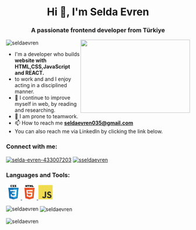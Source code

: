 <h1 align="center">Hi 👋, I'm Selda Evren</h1>
<h3 align="center">A passionate frontend developer from Türkiye</h3>

<img align="right" height="200" width="300"  src="https://media1.giphy.com/media/hpXdHPfFI5wTABdDx9/giphy.gif?cid=ecf05e474vj0luyd7blopqlzpqc1fwuoyy6avrq81n5o1xs8&ep=v1_gifs_related&rid=giphy.gif&ct=g">
<p align="left"> <img src="https://komarev.com/ghpvc/?username=seldaevren&label=Profile%20views&color=0e75b6&style=flat" alt="seldaevren" /> </p>

- I'm a developer who builds **website with HTML,CSS,JavaScript and REACT.**
- to work and and I enjoy acting in a disciplined manner.
- 🌱 I continue to improve myself in  web, by reading and researching.
- 🤝 I am prone to teamwork.
- 📫 How to reach me **seldaevren035@gmail.com**
- You can also reach me via LinkedIn by clicking the link below.

<h3 align="left">Connect with me:</h3>
<p align="left">
<a href="https://linkedin.com/in/selda-evren-433007203" target="blank"><img align="center" src="https://raw.githubusercontent.com/rahuldkjain/github-profile-readme-generator/master/src/images/icons/Social/linked-in-alt.svg" alt="selda-evren-433007203" height="30" width="40" /></a>
<a href="https://instagram.com/sseldaevren" target="blank"><img align="center" src="https://raw.githubusercontent.com/rahuldkjain/github-profile-readme-generator/master/src/images/icons/Social/instagram.svg" alt="sseldaevren" height="30" width="40" /></a>
</p>

<h3 align="left">Languages and Tools:</h3>
<p align="left"> <a href="https://www.w3schools.com/css/" target="_blank" rel="noreferrer"> <img src="https://raw.githubusercontent.com/devicons/devicon/master/icons/css3/css3-original-wordmark.svg" alt="css3" width="40" height="40"/> </a> <a href="https://www.w3.org/html/" target="_blank" rel="noreferrer"> <img src="https://raw.githubusercontent.com/devicons/devicon/master/icons/html5/html5-original-wordmark.svg" alt="html5" width="40" height="40"/> </a> <a href="https://developer.mozilla.org/en-US/docs/Web/JavaScript" target="_blank" rel="noreferrer"> <img src="https://raw.githubusercontent.com/devicons/devicon/master/icons/javascript/javascript-original.svg" alt="javascript" width="40" height="40"/> </a> </p>

<p><img align="left" src="https://github-readme-stats.vercel.app/api/top-langs?username=seldaevren&show_icons=true&locale=en&layout=compact" alt="seldaevren" /></p>

<p>&nbsp;<img align="center" src="https://github-readme-stats.vercel.app/api?username=seldaevren&show_icons=true&locale=en" alt="seldaevren" /></p>

<p><img align="center" src="https://github-readme-streak-stats.herokuapp.com/?user=seldaevren&" alt="seldaevren" /></p>
